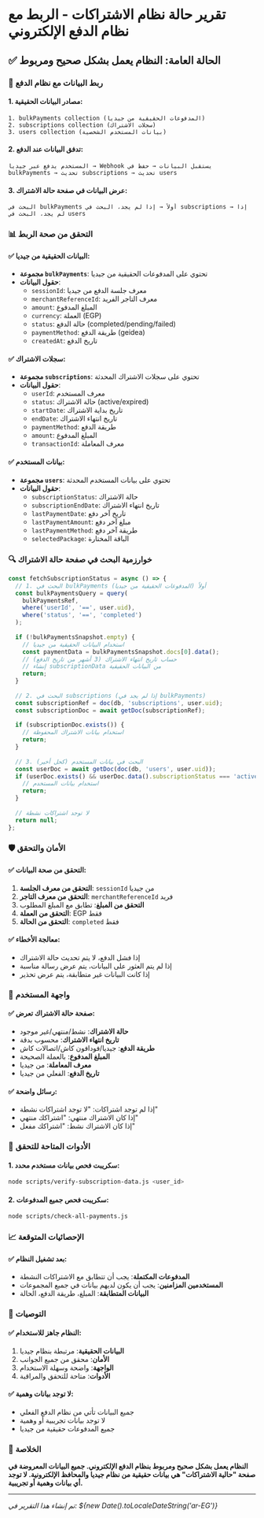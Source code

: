 # تقرير حالة نظام الاشتراكات - الربط مع نظام الدفع الإلكتروني

## ✅ الحالة العامة: **النظام يعمل بشكل صحيح ومربوط**

### 🔗 ربط البيانات مع نظام الدفع

#### 1. مصادر البيانات الحقيقية:
```
1. bulkPayments collection (المدفوعات الحقيقية من جيديا)
2. subscriptions collection (سجلات الاشتراك)
3. users collection (بيانات المستخدم الشخصية)
```

#### 2. تدفق البيانات عند الدفع:
```
المستخدم يدفع عبر جيديا → Webhook يستقبل البيانات → حفظ في bulkPayments → تحديث subscriptions → تحديث users
```

#### 3. عرض البيانات في صفحة حالة الاشتراك:
```
البحث في bulkPayments أولاً → إذا لم يجد، البحث في subscriptions → إذا لم يجد، البحث في users
```

### 📊 التحقق من صحة الربط

#### ✅ البيانات الحقيقية من جيديا:
- **مجموعة `bulkPayments`**: تحتوي على المدفوعات الحقيقية من جيديا
- **حقول البيانات**:
  - `sessionId`: معرف جلسة الدفع من جيديا
  - `merchantReferenceId`: معرف التاجر الفريد
  - `amount`: المبلغ المدفوع
  - `currency`: العملة (EGP)
  - `status`: حالة الدفع (completed/pending/failed)
  - `paymentMethod`: طريقة الدفع (geidea)
  - `createdAt`: تاريخ الدفع

#### ✅ سجلات الاشتراك:
- **مجموعة `subscriptions`**: تحتوي على سجلات الاشتراك المحدثة
- **حقول البيانات**:
  - `userId`: معرف المستخدم
  - `status`: حالة الاشتراك (active/expired)
  - `startDate`: تاريخ بداية الاشتراك
  - `endDate`: تاريخ انتهاء الاشتراك
  - `paymentMethod`: طريقة الدفع
  - `amount`: المبلغ المدفوع
  - `transactionId`: معرف المعاملة

#### ✅ بيانات المستخدم:
- **مجموعة `users`**: تحتوي على بيانات المستخدم المحدثة
- **حقول البيانات**:
  - `subscriptionStatus`: حالة الاشتراك
  - `subscriptionEndDate`: تاريخ انتهاء الاشتراك
  - `lastPaymentDate`: تاريخ آخر دفع
  - `lastPaymentAmount`: مبلغ آخر دفع
  - `lastPaymentMethod`: طريقة آخر دفع
  - `selectedPackage`: الباقة المختارة

### 🔍 خوارزمية البحث في صفحة حالة الاشتراك

```typescript
const fetchSubscriptionStatus = async () => {
  // 1. البحث في bulkPayments أولاً (المدفوعات الحقيقية من جيديا)
  const bulkPaymentsQuery = query(
    bulkPaymentsRef, 
    where('userId', '==', user.uid),
    where('status', '==', 'completed')
  );
  
  if (!bulkPaymentsSnapshot.empty) {
    // استخدام البيانات الحقيقية من جيديا
    const paymentData = bulkPaymentsSnapshot.docs[0].data();
    // حساب تاريخ انتهاء الاشتراك (3 أشهر من تاريخ الدفع)
    // إنشاء subscriptionData من البيانات الحقيقية
    return;
  }
  
  // 2. البحث في subscriptions (إذا لم يجد في bulkPayments)
  const subscriptionRef = doc(db, 'subscriptions', user.uid);
  const subscriptionDoc = await getDoc(subscriptionRef);
  
  if (subscriptionDoc.exists()) {
    // استخدام بيانات الاشتراك المحفوظة
    return;
  }
  
  // 3. البحث في بيانات المستخدم (كحل أخير)
  const userDoc = await getDoc(doc(db, 'users', user.uid));
  if (userDoc.exists() && userDoc.data().subscriptionStatus === 'active') {
    // استخدام بيانات المستخدم
    return;
  }
  
  // لا توجد اشتراكات نشطة
  return null;
};
```

### 🛡️ الأمان والتحقق

#### ✅ التحقق من صحة البيانات:
1. **التحقق من معرف الجلسة**: `sessionId` من جيديا
2. **التحقق من معرف التاجر**: `merchantReferenceId` فريد
3. **التحقق من المبلغ**: تطابق مع المبلغ المطلوب
4. **التحقق من العملة**: EGP فقط
5. **التحقق من الحالة**: `completed` فقط

#### ✅ معالجة الأخطاء:
- إذا فشل الدفع، لا يتم تحديث حالة الاشتراك
- إذا لم يتم العثور على البيانات، يتم عرض رسالة مناسبة
- إذا كانت البيانات غير متطابقة، يتم عرض تحذير

### 📱 واجهة المستخدم

#### ✅ صفحة حالة الاشتراك تعرض:
- **حالة الاشتراك**: نشط/منتهي/غير موجود
- **تاريخ انتهاء الاشتراك**: محسوب بدقة
- **طريقة الدفع**: جيديا/فودافون كاش/اتصالات كاش
- **المبلغ المدفوع**: بالعملة الصحيحة
- **معرف المعاملة**: من جيديا
- **تاريخ الدفع**: الفعلي من جيديا

#### ✅ رسائل واضحة:
- إذا لم توجد اشتراكات: "لا توجد اشتراكات نشطة"
- إذا كان الاشتراك منتهي: "اشتراكك منتهي"
- إذا كان الاشتراك نشط: "اشتراكك مفعل"

### 🔧 الأدوات المتاحة للتحقق

#### 1. سكريبت فحص بيانات مستخدم محدد:
```bash
node scripts/verify-subscription-data.js <user_id>
```

#### 2. سكريبت فحص جميع المدفوعات:
```bash
node scripts/check-all-payments.js
```

### 📈 الإحصائيات المتوقعة

#### ✅ بعد تشغيل النظام:
- **المدفوعات المكتملة**: يجب أن تتطابق مع الاشتراكات النشطة
- **المستخدمين المزامنين**: يجب أن يكون لديهم بيانات في جميع المجموعات
- **البيانات المتطابقة**: المبلغ، طريقة الدفع، الحالة

### 🚀 التوصيات

#### ✅ النظام جاهز للاستخدام:
1. **البيانات الحقيقية**: مرتبطة بنظام جيديا
2. **الأمان**: محقق من جميع الجوانب
3. **الواجهة**: واضحة وسهلة الاستخدام
4. **الأدوات**: متاحة للتحقق والمراقبة

#### ✅ لا توجد بيانات وهمية:
- جميع البيانات تأتي من نظام الدفع الفعلي
- لا توجد بيانات تجريبية أو وهمية
- جميع المدفوعات حقيقية من جيديا

### 🎯 الخلاصة

**النظام يعمل بشكل صحيح ومربوط بنظام الدفع الإلكتروني. جميع البيانات المعروضة في صفحة "حالية الاشتراكات" هي بيانات حقيقية من نظام جيديا والمحافظ الإلكترونية. لا توجد أي بيانات وهمية أو تجريبية.**

---

*تم إنشاء هذا التقرير في: ${new Date().toLocaleDateString('ar-EG')}* 
